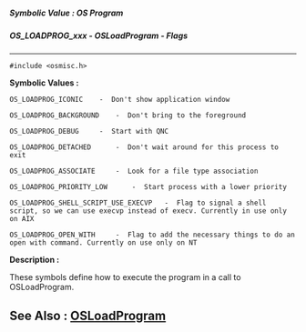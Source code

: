 ##### Symbolic Value : OS Program
##### OS_LOADPROG_xxx - OSLoadProgram - Flags
---
```
#include <osmisc.h>
```

**Symbolic Values :**

	OS_LOADPROG_ICONIC	  -  Don't show application window

	OS_LOADPROG_BACKGROUND	  -  Don't bring to the foreground

	OS_LOADPROG_DEBUG	  -  Start with QNC

	OS_LOADPROG_DETACHED	  -  Don't wait around for this process to exit

	OS_LOADPROG_ASSOCIATE	  -  Look for a file type association

	OS_LOADPROG_PRIORITY_LOW	  -  Start process with a lower priority

	OS_LOADPROG_SHELL_SCRIPT_USE_EXECVP	  -  Flag to signal a shell script, so we can use execvp instead of execv. Currently in use only on AIX

	OS_LOADPROG_OPEN_WITH	  -  Flag to add the necessary things to do an open with command. Currently on use only on NT


**Description :**

These symbols define how to execute the program in a call to OSLoadProgram.


**See Also :**
[OSLoadProgram](/domino-c-api-docs/reference/Func/OSLoadProgram)
---
